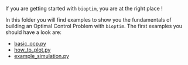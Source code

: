 If you are getting started with `bioptim`, you are at the right place !

In this folder you will find examples to show you the fundamentals of building an Optimal Control Problem with `bioptim`.
The first examples you should have a look are:
- [basic_ocp.py](basic_ocp.py)
- [how_to_plot.py](how_to_plot.py)
- [example_simulation.py](example_simulation.py)